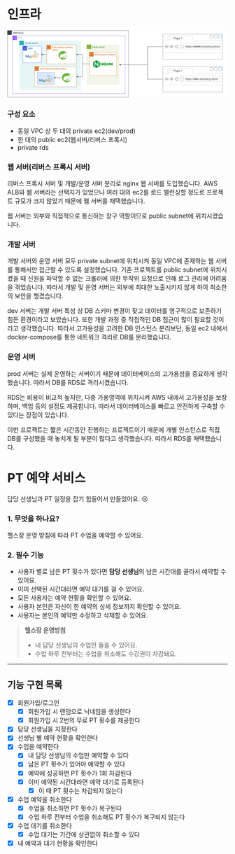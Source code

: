 # 인프라
![img.png](img.png)

### 구성 요소

- 동일 VPC 상 두 대의 private ec2(dev/prod)
- 한 대의 public ec2(웹서버/리버스 프록시)
- private rds

### 웹 서버(리버스 프록시 서버)

리버스 프록시 서버 및 개발/운영 서버 분리로 nginx 웹 서버를 도입했습니다.
AWS ALB와 웹 서버라는 선택지가 있었으나 여러 대의 ec2를 로드 밸런싱할 정도로 프로젝트 규모가 크지 않았기 때문에 웹 서버를 채택했습니다. 

웹 서버는 외부와 직접적으로 통신하는 창구 역할이므로 public subnet에 위치시켰습니다. 

### 개발 서버

개발 서버와 운영 서버 모두 private subnet에 위치시켜 동일 VPC에 존재하는 웹 서버를 통해서만 접근할 수 있도록 설정했습니다. 
기존 프로젝트를 public subnet에 위치시켰을 때 신원을 파악할 수 없는 크롤러에 의한 무작위 요청으로 인해 로그 관리에 어려움을 겪었습니다.
따라서 개발 및 운영 서버는 외부에 최대한 노출시키지 않게 하여 최소한의 보안을 챙겼습니다.

dev 서버는 개발 서버 특성 상 DB 스키마 변경이 잦고 데이터를 영구적으로 보존하기 힘든 환경이라고 보았습니다. 
또한 개발 과정 중 직접적인 DB 접근이 많이 필요할 것이라고 생각했습니다.
따라서 고가용성을 고려한 DB 인스턴스 분리보단, 동일 ec2 내에서 docker-compose를 통한 네트워크 격리로 DB를 분리했습니다.

### 운영 서버

prod 서버는 실제 운영하는 서버이기 때문에 데이터베이스의 고가용성을 중요하게 생각했습니다. 
따라서 DB를 RDS로 격리시켰습니다.

RDS는 비용이 비교적 높지만, 다중 가용영역에 위치시켜 AWS 내에서 고가용성을 보장하며, 백업 등의 설정도 제공합니다. 
따라서 데이터베이스를 빠르고 안전하게 구축할 수 있다는 장점이 있습니다. 

이번 프로젝트는 짧은 시간동안 진행하는 프로젝트이기 때문에 개별 인스턴스로 직접 DB를 구성했을 때 놓치게 될 부분이 많다고 생각했습니다.
따라서 RDS를 채택했습니다.

# **PT 예약 서비스**

담당 선생님과 PT 일정을 잡기 힘들어서 만들었어요. 😢

### 1. **무엇을 하나요?**

헬스장 운영 방침에 따라 PT 수업을 예약할 수 있어요.

### 2. **필수 기능**

- 사용자 별로 남은 PT 횟수가 있다면 **담당 선생님**의 남은 시간대를 골라서 예약할 수 있어요.
- 이미 선택된 시간대라면 예약 대기를 걸 수 있어요.
- 모든 사용자는 예약 현황을 확인할 수 있어요.
- 사용자 본인은 자신이 한 예약의 상세 정보까지 확인할 수 있어요.
- 사용자는 본인의 예약만 수정하고 삭제할 수 있어요.

> **헬스장 운영방침**
>    - 내 담당 선생님의 수업만 들을 수 있어요.
>    - 수업 하루 전부터는 수업을 취소해도 수강권이 차감돼요.

---

## 기능 구현 목록

- [x] 회원가입/로그인
    - [x] 회원가입 시 랜덤으로 닉네임을 생성한다
    - [x] 회원가입 시 2번의 무료 PT 횟수를 제공한다
- [x] 담당 선생님을 지정한다
- [x] 선생님 별 예약 현황을 확인한다
- [x] 수업을 예약한다
    - [x] 내 담당 선생님의 수업만 예약할 수 있다
    - [x] 남은 PT 횟수가 있어야 예약할 수 있다
    - [x] 예약에 성공하면 PT 횟수가 1회 차감된다
    - [x] 이미 예약된 시간대라면 예약 대기로 등록된다
        - [x] 이 때 PT 횟수는 차감되지 않는다
- [x] 수업 예약을 취소한다
    - [x] 수업을 취소하면 PT 횟수가 복구된다
    - [x] 수업 하루 전부터 수업을 취소해도 PT 횟수가 복구되지 않는다
- [x] 수업 대기를 취소한다
    - [x] 수업 대기는 기간에 상관없이 취소할 수 있다
- [x] 내 예약과 대기 현황을 확인한다